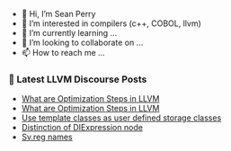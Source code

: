 - 👋 Hi, I’m Sean Perry
- 👀 I’m interested in compilers (c++, COBOL, llvm)
- 🌱 I’m currently learning ...
- 💞️ I’m looking to collaborate on ...
- 📫 How to reach me ...

<!---
s66perry/s66perry is a ✨ special ✨ repository because its `README.md` (this file) appears on your GitHub profile.
You can click the Preview link to take a look at your changes.
--->
### 📕 Latest LLVM Discourse Posts

<!-- DISCOURSE-LLVM:START -->
- [What are Optimization Steps in LLVM](https://discourse.llvm.org/t/what-are-optimization-steps-in-llvm/71940#post_9)
- [What are Optimization Steps in LLVM](https://discourse.llvm.org/t/what-are-optimization-steps-in-llvm/71940#post_8)
- [Use template classes as user defined storage classes](https://discourse.llvm.org/t/use-template-classes-as-user-defined-storage-classes/72015#post_1)
- [Distinction of DIExpression node](https://discourse.llvm.org/t/distinction-of-diexpression-node/71747#post_9)
- [Sv.reg names](https://discourse.llvm.org/t/sv-reg-names/71983#post_5)
<!-- DISCOURSE-LLVM:END -->
